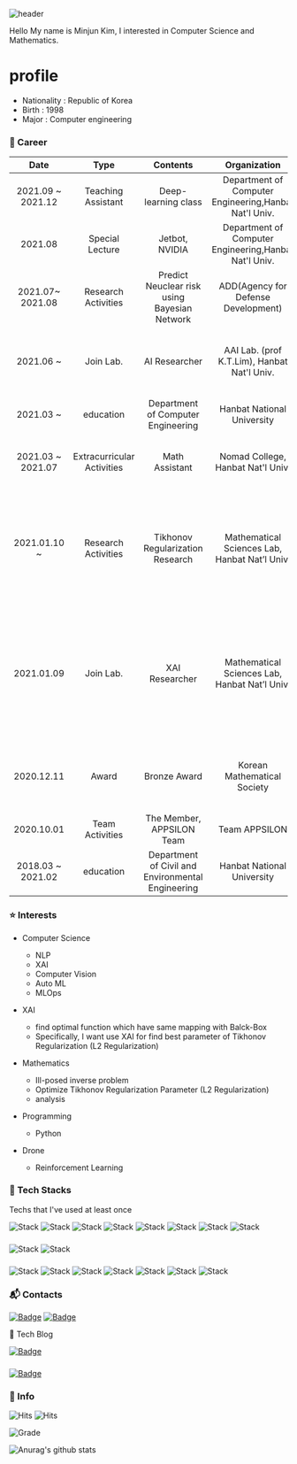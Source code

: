![header](https://capsule-render.vercel.app/api?type=soft&color=auto&height=150&section=header&text=KimMinJun&fontSize=70&animation=twinkling)

 Hello My name is Minjun Kim, I interested in Computer Science and Mathematics.

# profile
  * Nationality : Republic of Korea
  * Birth : 1998
  * Major : Computer engineering 


### :runner: Career

|     Date      |         Type        |          Contents         |                  Organization                 |                     Details               |
|:-------------:|:-------------------:|:-------------------------:|:---------------------------------------------:|:----------------------------------------:|
|  2021.09 ~ 2021.12| Teaching Assistant | Deep-learning class        | Department of Computer Engineering,Hanbat Nat'l Univ.| T.A. of Deep-learning class   (prof. K.T.Lim)|
|  2021.08      | Special Lecture    | Jetbot, NVIDIA             | Department of Computer Engineering,Hanbat Nat'l Univ.| T.A. of using AI with Jetbot Class (prof. K.T.Lim)|
|  2021.07~ 2021.08 | Research Activities| Predict Neuclear risk using Bayesian Network| ADD(Agency for Defense Development)| confidential                       |
|  2021.06 ~    | Join Lab.          |     AI Researcher         |AAI Lab. (prof K.T.Lim), Hanbat Nat'l Univ.     |  Join "Applied Artificial Inteligence (AAI) Lab."  Research Topic : NLP                    |
|  2021.03 ~    |       education    |    Department of Computer Engineering |          Hanbat National University            |                       -                  |
|  2021.03 ~ 2021.07| Extracurricular Activities| Math Assistant | Nomad College, Hanbat Nat'l Univ. | T.A. of Calculus1, Calculus2, Linear Algebra, ODE|
|  2021.01.10 ~ | Research Activities|       Tikhonov Regularization Research | Mathematical Sciences Lab,  Hanbat Nat’l Univ. | Research Topic : Ill-posed inverse problem  specifically, Optimize Tikhonov Regularization parameter using XAI|
|  2021.01.09   | Join Lab.          |       XAI Researcher      |   Mathematical Sciences Lab,  Hanbat Nat’l Univ.| Join "Institute for Applied Mathematics and Optics"  Research Topic : Resolving an Ill-posed Inverse Problem based on DNN|
|  2020.12.11   |        Award       |        Bronze Award       |           Korean Mathematical Society          | Bronze award, Korea University Student Contest of Methematics |
|  2020.10.01   |   Team Activities  | The Member, APPSILON Team |                Team APPSILON                   | Front - end Toy project |
|  2018.03 ~ 2021.02   |       education    |Department of Civil and Environmental Engineering|Hanbat National University|            -            |


### :star: Interests

- Computer Science
  * NLP
  * XAI
  * Computer Vision
  * Auto ML
  * MLOps
  
- XAI
  * find optimal function which have same mapping with Balck-Box  
  * Specifically, I want use XAI for find best parameter of Tikhonov Regularization (L2 Regularization)

- Mathematics 
  * Ill-posed inverse problem
  * Optimize Tikhonov Regularization Parameter (L2 Regularization)
  * analysis

- Programming
  * Python

- Drone
  * Reinforcement Learning 

### :hammer: Tech Stacks

Techs that I've used at least once

![Stack](https://img.shields.io/badge/Python-3766AB?style=flat-square&logo=Python&logoColor=white)
![Stack](https://img.shields.io/badge/Java-007396?style=flat-square&logo=Java&logoColor=white)
![Stack](https://img.shields.io/badge/C++-00599C?style=flat-square&logo=C%2B%2B&logoColor=white)
![Stack](https://img.shields.io/badge/C-A8B9CC?style=flat-square&logo=C&logoColor=white)
![Stack](https://img.shields.io/badge/Flask-1572B6?style=flat-square&logo=Flask&logoColor=white)
![Stack](https://img.shields.io/badge/numpy-8977ad?style=flat-square&logo=numpy&logoColor=white)
![Stack](https://img.shields.io/badge/pandas-0080ff?style=flat-square&logo=pandas&logoColor=white)
![Stack](https://img.shields.io/badge/LaTeX-eee6c4?style=flat-square&logo=Latex&logoColor=black)

###
![Stack](https://img.shields.io/badge/TensorFlow-FFA500?style=flat-square&logo=TensorFlow&logoColor=white)
![Stack](https://img.shields.io/badge/PyTorch-FF4500?style=flat-square&logo=Pytorch&logoColor=white)
###
![Stack](https://img.shields.io/badge/jupyter-FF8C00?style=flat-square&logo=jupyter&logoColor=white)
![Stack](https://img.shields.io/badge/GoogleColab-FFD700?style=flat-square&logo=GoogleColab&logoColor=black)
![Stack](https://img.shields.io/badge/Slack-3e91b5?style=flat-square&logo=slack&logoColor=white)
![Stack](https://img.shields.io/badge/VisualStudio-4b0082?style=flat-square&logo=VisualStudio&logoColor=white)
![Stack](https://img.shields.io/badge/VisualStudioCode-4169e1?style=flat-square&logo=VisualStudioCode&logoColor=white)
![Stack](https://img.shields.io/badge/eclipse-191970?style=flat-square&logo=eclipse&logoColor=white)
![Stack](https://img.shields.io/badge/pycharm-AFEEEE?style=flat-square&logo=pycharm&logoColor=black)
### :mailbox_with_mail: Contacts

[![Badge](http://img.shields.io/badge/-Instagram-white?style=flat&logo=Instagram&link=https://instagram.com/alpox.dev/)](https://www.instagram.com/iamminjun/) 
[![Badge](http://img.shields.io/badge/-Gmail-white?style=flat&logo=Gmail&link=https://Gmail.com/alpox.dev/)](mjkmain20@gmail.com) 

📛 Tech Blog

[![Badge](http://img.shields.io/badge/-Tistory%20Tech%20Blog-brightgreen?style=flat&logo=Tistory&link=https://alpox.kr)](https://deep-learning-challenge.tistory.com/)
###
[![Badge](http://img.shields.io/badge/-Tech%20Blog-655ced?style=flat&logo=github&link=https://alpox.kr)](https://mjkmain.github.io/) 


### :information_desk_person: Info

![Hits](https://hits.seeyoufarm.com/api/count/incr/badge.svg?url=https%3A%2F%2Fgithub.com%2Fmjkmain%2Fhit-counter&count_bg=%2379C83D&title_bg=%23555555&icon=&icon_color=%23E7E7E7&title=hits&edge_flat=false) ![Hits](https://img.shields.io/github/followers/mjkmain?label=Follow)

![Grade](https://img.shields.io/badge/grade-4.41%2F4.5-purple)

![Anurag's github stats](https://github-readme-stats.vercel.app/api?username=mjkmain)
